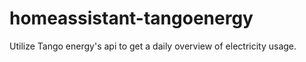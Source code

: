 # homeassistant-tangoenergy
Utilize Tango energy's api to get a daily overview of electricity usage.
